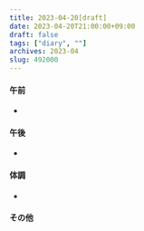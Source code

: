 ```yaml
---
title: 2023-04-20[draft]
date: 2023-04-20T21:00:00+09:00
draft: false
tags: ["diary", ""]
archives: 2023-04
slug: 492000
---
```

#### 午前
- 
#### 午後
- 
#### 体調
- 
#### その他